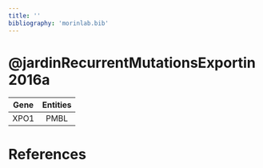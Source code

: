 ```yaml
---
title: ''
bibliography: 'morinlab.bib'
---
```


# @jardinRecurrentMutationsExportin2016a
|Gene|Entities|
|:-:|:-:|
|XPO1|PMBL|

# References

